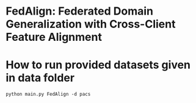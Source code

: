 # FedAlign: Federated Domain Generalization with Cross-Client Feature Alignment
# How to run provided datasets given in data folder
~~~
python main.py FedAlign -d pacs
~~~
